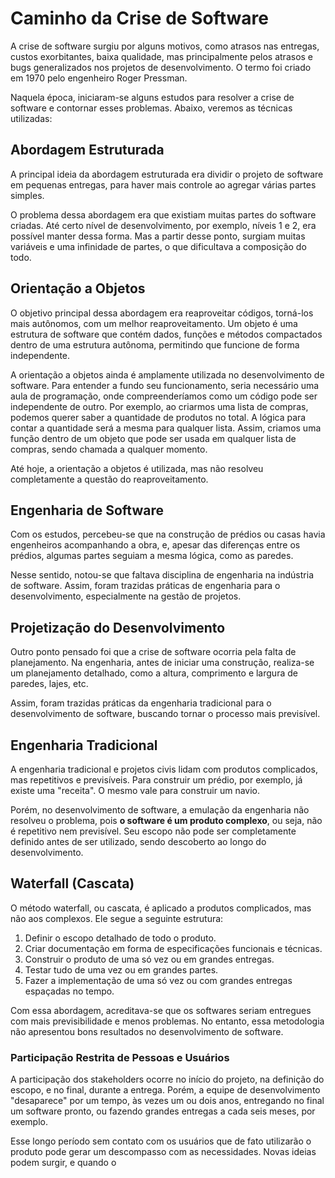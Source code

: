 # Caminho da Crise de Software

A crise de software surgiu por alguns motivos, como atrasos nas entregas, custos exorbitantes, baixa qualidade, mas principalmente pelos atrasos e bugs generalizados nos projetos de desenvolvimento. O termo foi criado em 1970 pelo engenheiro Roger Pressman.

Naquela época, iniciaram-se alguns estudos para resolver a crise de software e contornar esses problemas. Abaixo, veremos as técnicas utilizadas:

## Abordagem Estruturada

A principal ideia da abordagem estruturada era dividir o projeto de software em pequenas entregas, para haver mais controle ao agregar várias partes simples.

O problema dessa abordagem era que existiam muitas partes do software criadas. Até certo nível de desenvolvimento, por exemplo, níveis 1 e 2, era possível manter dessa forma. Mas a partir desse ponto, surgiam muitas variáveis e uma infinidade de partes, o que dificultava a composição do todo.

## Orientação a Objetos

O objetivo principal dessa abordagem era reaproveitar códigos, torná-los mais autônomos, com um melhor reaproveitamento. Um objeto é uma estrutura de software que contém dados, funções e métodos compactados dentro de uma estrutura autônoma, permitindo que funcione de forma independente.

A orientação a objetos ainda é amplamente utilizada no desenvolvimento de software. Para entender a fundo seu funcionamento, seria necessário uma aula de programação, onde compreenderíamos como um código pode ser independente de outro. Por exemplo, ao criarmos uma lista de compras, podemos querer saber a quantidade de produtos no total. A lógica para contar a quantidade será a mesma para qualquer lista. Assim, criamos uma função dentro de um objeto que pode ser usada em qualquer lista de compras, sendo chamada a qualquer momento.

Até hoje, a orientação a objetos é utilizada, mas não resolveu completamente a questão do reaproveitamento.

## Engenharia de Software

Com os estudos, percebeu-se que na construção de prédios ou casas havia engenheiros acompanhando a obra, e, apesar das diferenças entre os prédios, algumas partes seguiam a mesma lógica, como as paredes.

Nesse sentido, notou-se que faltava disciplina de engenharia na indústria de software. Assim, foram trazidas práticas de engenharia para o desenvolvimento, especialmente na gestão de projetos.

## Projetização do Desenvolvimento

Outro ponto pensado foi que a crise de software ocorria pela falta de planejamento. Na engenharia, antes de iniciar uma construção, realiza-se um planejamento detalhado, como a altura, comprimento e largura de paredes, lajes, etc.

Assim, foram trazidas práticas da engenharia tradicional para o desenvolvimento de software, buscando tornar o processo mais previsível.

## Engenharia Tradicional

A engenharia tradicional e projetos civis lidam com produtos complicados, mas repetitivos e previsíveis. Para construir um prédio, por exemplo, já existe uma "receita". O mesmo vale para construir um navio.

Porém, no desenvolvimento de software, a emulação da engenharia não resolveu o problema, pois **o software é um produto complexo**, ou seja, não é repetitivo nem previsível. Seu escopo não pode ser completamente definido antes de ser utilizado, sendo descoberto ao longo do desenvolvimento.

## Waterfall (Cascata)

O método waterfall, ou cascata, é aplicado a produtos complicados, mas não aos complexos. Ele segue a seguinte estrutura:

1. Definir o escopo detalhado de todo o produto.
2. Criar documentação em forma de especificações funcionais e técnicas.
3. Construir o produto de uma só vez ou em grandes entregas.
4. Testar tudo de uma vez ou em grandes partes.
5. Fazer a implementação de uma só vez ou com grandes entregas espaçadas no tempo.

Com essa abordagem, acreditava-se que os softwares seriam entregues com mais previsibilidade e menos problemas. No entanto, essa metodologia não apresentou bons resultados no desenvolvimento de software.

### Participação Restrita de Pessoas e Usuários

A participação dos stakeholders ocorre no início do projeto, na definição do escopo, e no final, durante a entrega. Porém, a equipe de desenvolvimento "desaparece" por um tempo, às vezes um ou dois anos, entregando no final um software pronto, ou fazendo grandes entregas a cada seis meses, por exemplo.

Esse longo período sem contato com os usuários que de fato utilizarão o produto pode gerar um descompasso com as necessidades. Novas ideias podem surgir, e quando o
